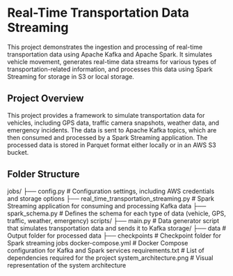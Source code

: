 # Real-Time Transportation Data Streaming

This project demonstrates the ingestion and processing of real-time transportation data using Apache Kafka and Apache Spark. It simulates vehicle movement, generates real-time data streams for various types of transportation-related information, and processes this data using Spark Streaming for storage in S3 or local storage.

## Project Overview

This project provides a framework to simulate transportation data for vehicles, including GPS data, traffic camera snapshots, weather data, and emergency incidents. The data is sent to Apache Kafka topics, which are then consumed and processed by a Spark Streaming application. The processed data is stored in Parquet format either locally or in an AWS S3 bucket.

## Folder Structure
jobs/ ├── config.py # Configuration settings, including AWS credentials and storage options ├── real_time_transportation_streaming.py # Spark Streaming application for consuming and processing Kafka data ├── spark_schema.py # Defines the schema for each type of data (vehicle, GPS, traffic, weather, emergency) scripts/ ├── main.py # Data generator script that simulates transportation data and sends it to Kafka storage/ ├── data # Output folder for processed data ├── checkpoints # Checkpoint folder for Spark streaming jobs docker-compose.yml # Docker Compose configuration for Kafka and Spark services requirements.txt # List of dependencies required for the project system_architecture.png # Visual representation of the system architecture
